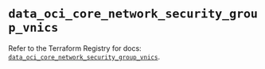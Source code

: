 # `data_oci_core_network_security_group_vnics`

Refer to the Terraform Registry for docs: [`data_oci_core_network_security_group_vnics`](https://registry.terraform.io/providers/hashicorp/oci/7.19.0/docs/data-sources/core_network_security_group_vnics).

